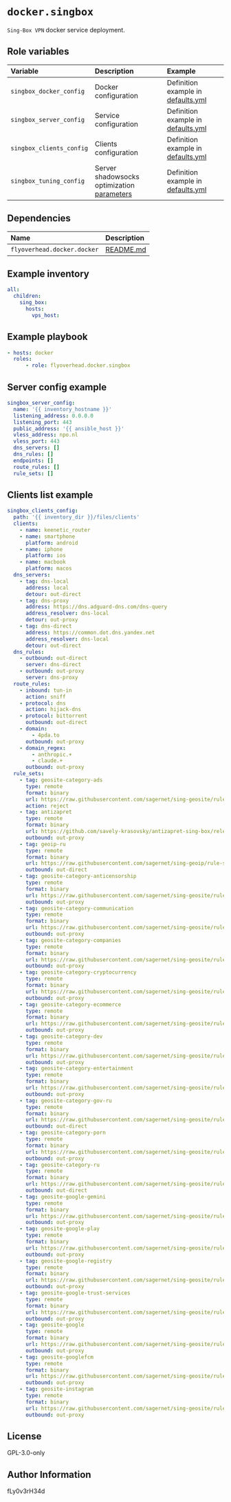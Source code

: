 # `docker.singbox`

`Sing-Box VPN` docker service deployment.

## Role variables

| Variable | Description | Example |
| :--- | :--- | :--- |
| `singbox_docker_config` | Docker configuration | Definition example in [defaults.yml](defaults/main.yml) |
| `singbox_server_config` | Service configuration | Definition example in [defaults.yml](defaults/main.yml) |
| `singbox_clients_config` | Clients configuration | Definition example in [defaults.yml](defaults/main.yml) |
| `singbox_tuning_config` | Server shadowsocks optimization [parameters](https://shadowsocks.org/doc/advanced.html#step-2-tune-the-kernel-parameters) | Definition example in [defaults.yml](defaults/main.yml) |

## Dependencies

| Name | Description |
| :--- | :--- |
| `flyoverhead.docker.docker` | [README.md](../docker/README.md) |

## Example inventory

```yaml
all:
  children:
    sing_box:
      hosts:
        vps_host:
```

## Example playbook

```yaml
- hosts: docker
  roles:
      - role: flyoverhead.docker.singbox
```

## Server config example

```yaml
singbox_server_config:
  name: '{{ inventory_hostname }}'
  listening_address: 0.0.0.0
  listening_port: 443
  public_address: '{{ ansible_host }}'
  vless_address: npo.nl
  vless_port: 443
  dns_servers: []
  dns_rules: []
  endpoints: []
  route_rules: []
  rule_sets: []
```

## Clients list example

```yaml
singbox_clients_config:
  path: '{{ inventory_dir }}/files/clients'
  clients:
    - name: keenetic_router
    - name: smartphone
      platform: android
    - name: iphone
      platform: ios
    - name: macbook
      platform: macos
  dns_servers:
    - tag: dns-local
      address: local
      detour: out-direct
    - tag: dns-proxy
      address: https://dns.adguard-dns.com/dns-query
      address_resolver: dns-local
      detour: out-proxy
    - tag: dns-direct
      address: https://common.dot.dns.yandex.net
      address_resolver: dns-local
      detour: out-direct
  dns_rules:
    - outbound: out-direct
      server: dns-direct
    - outbound: out-proxy
      server: dns-proxy
  route_rules:
    - inbound: tun-in
      action: sniff
    - protocol: dns
      action: hijack-dns
    - protocol: bittorrent
      outbound: out-direct
    - domain:
        - 4pda.to
      outbound: out-proxy
    - domain_regex:
        - anthropic.+
        - claude.+
      outbound: out-proxy
  rule_sets:
    - tag: geosite-category-ads
      type: remote
      format: binary
      url: https://raw.githubusercontent.com/sagernet/sing-geosite/rule-set/geosite-category-ads.srs
      action: reject
    - tag: antizapret
      type: remote
      format: binary
      url: https://github.com/savely-krasovsky/antizapret-sing-box/releases/latest/download/antizapret.srs
      outbound: out-proxy
    - tag: geoip-ru
      type: remote
      format: binary
      url: https://raw.githubusercontent.com/sagernet/sing-geoip/rule-set/geoip-ru.srs
      outbound: out-direct
    - tag: geosite-category-anticensorship
      type: remote
      format: binary
      url: https://raw.githubusercontent.com/sagernet/sing-geosite/rule-set/geosite-category-anticensorship.srs
      outbound: out-proxy
    - tag: geosite-category-communication
      type: remote
      format: binary
      url: https://raw.githubusercontent.com/sagernet/sing-geosite/rule-set/geosite-category-communication.srs
      outbound: out-proxy
    - tag: geosite-category-companies
      type: remote
      format: binary
      url: https://raw.githubusercontent.com/sagernet/sing-geosite/rule-set/geosite-category-companies.srs
      outbound: out-proxy
    - tag: geosite-category-cryptocurrency
      type: remote
      format: binary
      url: https://raw.githubusercontent.com/sagernet/sing-geosite/rule-set/geosite-category-cryptocurrency.srs
      outbound: out-proxy
    - tag: geosite-category-ecommerce
      type: remote
      format: binary
      url: https://raw.githubusercontent.com/sagernet/sing-geosite/rule-set/geosite-category-ecommerce.srs
      outbound: out-proxy
    - tag: geosite-category-dev
      type: remote
      format: binary
      url: https://raw.githubusercontent.com/sagernet/sing-geosite/rule-set/geosite-category-dev.srs
      outbound: out-proxy
    - tag: geosite-category-entertainment
      type: remote
      format: binary
      url: https://raw.githubusercontent.com/sagernet/sing-geosite/rule-set/geosite-category-entertainment.srs
      outbound: out-proxy
    - tag: geosite-category-gov-ru
      type: remote
      format: binary
      url: https://raw.githubusercontent.com/sagernet/sing-geosite/rule-set/geosite-category-gov-ru.srs
      outbound: out-direct
    - tag: geosite-category-porn
      type: remote
      format: binary
      url: https://raw.githubusercontent.com/sagernet/sing-geosite/rule-set/geosite-category-porn.srs
      outbound: out-proxy
    - tag: geosite-category-ru
      type: remote
      format: binary
      url: https://raw.githubusercontent.com/sagernet/sing-geosite/rule-set/geosite-category-ru.srs
      outbound: out-direct
    - tag: geosite-google-gemini
      type: remote
      format: binary
      url: https://raw.githubusercontent.com/sagernet/sing-geosite/rule-set/geosite-google-gemini.srs
      outbound: out-proxy
    - tag: geosite-google-play
      type: remote
      format: binary
      url: https://raw.githubusercontent.com/sagernet/sing-geosite/rule-set/geosite-google-play.srs
      outbound: out-proxy
    - tag: geosite-google-registry
      type: remote
      format: binary
      url: https://raw.githubusercontent.com/sagernet/sing-geosite/rule-set/geosite-google-registry.srs
      outbound: out-proxy
    - tag: geosite-google-trust-services
      type: remote
      format: binary
      url: https://raw.githubusercontent.com/sagernet/sing-geosite/rule-set/geosite-google-trust-services.srs
      outbound: out-proxy
    - tag: geosite-google
      type: remote
      format: binary
      url: https://raw.githubusercontent.com/sagernet/sing-geosite/rule-set/geosite-google.srs
      outbound: out-proxy
    - tag: geosite-googlefcm
      type: remote
      format: binary
      url: https://raw.githubusercontent.com/sagernet/sing-geosite/rule-set/geosite-googlefcm.srs
      outbound: out-proxy
    - tag: geosite-instagram
      type: remote
      format: binary
      url: https://raw.githubusercontent.com/sagernet/sing-geosite/rule-set/geosite-instagram.srs
      outbound: out-proxy
```

## License

GPL-3.0-only

## Author Information

fLy0v3rH34d
